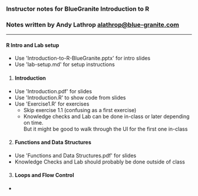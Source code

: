 
### Instructor notes for BlueGranite Introduction to R  
### Notes written by Andy Lathrop <alathrop@blue-granite.com>  
***  

#### R Intro and Lab setup
  * Use 'Introduction-to-R-BlueGranite.pptx' for intro slides
  * Use 'lab-setup.md' for setup instructions 
  
1. #### Introduction
  * Use 'Introduction.pdf' for slides
  * Use 'Introduction.R' to show code from slides
  * Use 'Exercise1.R' for exercises
    - Skip exercise 1.1 (confusing as a first exercise)
    - Knowledge checks and Lab can be done in-class or later depending on time.  
      But it might be good to walk through the UI for the first one in-class
      
2. #### Functions and Data Structures
  * Use 'Functions and Data Structures.pdf' for slides
  * Knowledge Checks and Lab should probably be done outside of class
  
3. #### Loops and Flow Control
  * 
    
  